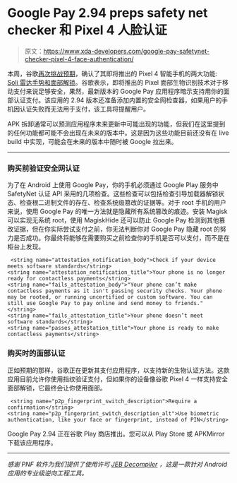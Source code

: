 # Google Pay 2.94 preps safety net checker 和 Pixel 4 人脸认证

> 原文：<https://www.xda-developers.com/google-pay-safetynet-checker-pixel-4-face-authentication/>

本周，谷歌[再次挑战预期](https://www.xda-developers.com/google-pixel-4-teaser/)，确认了其即将推出的 Pixel 4 智能手机的两大功能: [Soli 雷达手势和面部解锁](https://www.xda-developers.com/google-pixel-4-face-unlock-soli-gestures/)。谷歌表示，即将推出的 Pixel 面部生物识别技术对于移动支付来说足够安全，果然，最新版本的 Google Pay 应用程序暗示支持用你的面部认证支付。该应用的 2.94 版本还准备添加内置的安全网检查器，如果用户的手机因认证失败而无法用于支付，该工具将提醒用户。

APK 拆卸通常可以预测应用程序未来更新中可能出现的功能，但我们在这里提到的任何功能都可能不会出现在未来的版本中。这是因为这些功能目前还没有在 live build 中实现，可能会在未来的版本中随时被 Google 拉出来。

* * *

### 购买前验证安全网认证

为了在 Android 上使用 Google Pay，你的手机必须通过 Google Play 服务中 SafetyNet 认证 API 采用的几项检查。这些检查可以包括检查引导加载器解锁状态、检查根二进制文件的存在、检查系统级篡改的证据等。对于 root 手机的用户来说，使用 Google Pay 的唯一方法就是隐藏所有系统篡改的痕迹。安装 Magisk 可以实现无系统 root，使用 MagiskHide 还可以防止 Google Pay 检测到其他篡改证据，但在你实际尝试支付之前，你无法判断你对 Google Pay 隐藏 root 的努力是否成功。你最终将能够在需要购买之前检查你的手机是否可以支付，而不是在柜台上发现。

```
 <string name="attestation_notification_body">Check if your device meets software standards</string>
<string name="attestation_notification_title">Your phone is no longer ready for contactless payments</string>
<string name="fails_attestation_body">"Your phone can’t make contactless payments as it isn't passing security checks. Your phone may be rooted, or running uncertified or custom software. You can still use Google Pay to pay online and send money to friends."</string>
<string name="fails_attestation_title">Your phone doesn’t meet software standards</string>
<string name="passes_attestation_title">Your phone is ready to make contactless payments</string> 
```

### 购买时的面部认证

正如预期的那样，谷歌正在更新其支付应用程序，以支持新的生物认证方法。这款应用目前允许你使用指纹验证支付，但如果你的设备像谷歌 Pixel 4 一样支持安全面部解锁，它最终会让你使用面部。

```
 <string name="p2p_fingerprint_switch_description">Require a confirmation</string>
<string name="p2p_fingerprint_switch_description_alt">Use biometric authentication, like your face or fingerprint, instead of PIN</string> 
```

Google Pay 2.94 正在谷歌 Play 商店推出。您可以从 Play Store 或 APKMirror 下载该应用程序。

* * *

*感谢 PNF 软件为我们提供了使用许可 [JEB Decompiler](https://www.pnfsoftware.com/?aid=xdadev) ，这是一款针对 Android 应用的专业级逆向工程工具。*